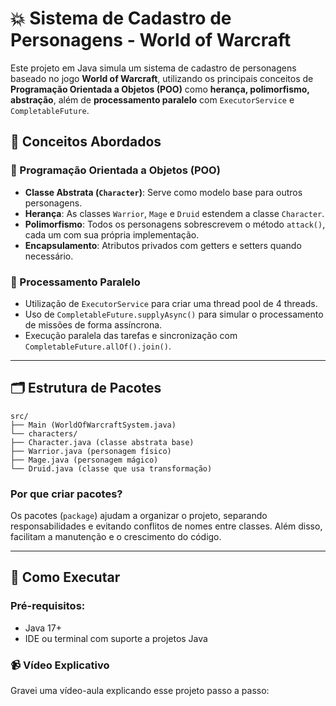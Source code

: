 # 💥 Sistema de Cadastro de Personagens - World of Warcraft

Este projeto em Java simula um sistema de cadastro de personagens baseado no jogo **World of Warcraft**, utilizando os principais conceitos de **Programação Orientada a Objetos (POO)** como **herança, polimorfismo, abstração**, além de **processamento paralelo** com `ExecutorService` e `CompletableFuture`.

## 🧠 Conceitos Abordados

### 🔹 Programação Orientada a Objetos (POO)

- **Classe Abstrata (`Character`)**: Serve como modelo base para outros personagens.
- **Herança**: As classes `Warrior`, `Mage` e `Druid` estendem a classe `Character`.
- **Polimorfismo**: Todos os personagens sobrescrevem o método `attack()`, cada um com sua própria implementação.
- **Encapsulamento**: Atributos privados com getters e setters quando necessário.

### 🔹 Processamento Paralelo

- Utilização de `ExecutorService` para criar uma thread pool de 4 threads.
- Uso de `CompletableFuture.supplyAsync()` para simular o processamento de missões de forma assíncrona.
- Execução paralela das tarefas e sincronização com `CompletableFuture.allOf().join()`.

---

## 🗂 Estrutura de Pacotes
```
src/
├── Main (WorldOfWarcraftSystem.java)
└── characters/
├── Character.java (classe abstrata base)
├── Warrior.java (personagem físico)
├── Mage.java (personagem mágico)
└── Druid.java (classe que usa transformação)
```


### Por que criar pacotes?
Os pacotes (`package`) ajudam a organizar o projeto, separando responsabilidades e evitando conflitos de nomes entre classes. Além disso, facilitam a manutenção e o crescimento do código.

---

## 🧪 Como Executar

### Pré-requisitos:
- Java 17+
- IDE ou terminal com suporte a projetos Java


### 📹 Vídeo Explicativo

Gravei uma vídeo-aula explicando esse projeto passo a passo: